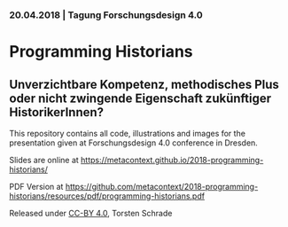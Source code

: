 ### 20.04.2018 | Tagung Forschungsdesign 4.0

# Programming Historians

## Unverzichtbare Kompetenz, methodisches Plus oder nicht zwingende Eigenschaft zukünftiger HistorikerInnen?

This repository contains all code, illustrations and images for the presentation given at 
Forschungsdesign 4.0 conference in Dresden.

Slides are online at https://metacontext.github.io/2018-programming-historians/

PDF Version at https://github.com/metacontext/2018-programming-historians/resources/pdf/programming-historians.pdf

Released under [CC-BY 4.0](https://creativecommons.org/licenses/by/4.0/), Torsten Schrade
